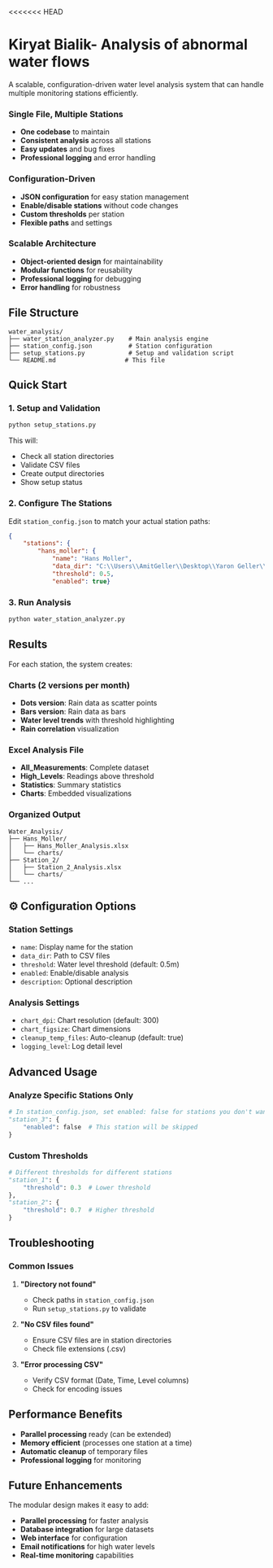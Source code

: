 <<<<<<< HEAD
# Kiryat Bialik- Analysis of abnormal water flows

A scalable, configuration-driven water level analysis system that can handle multiple monitoring stations efficiently.


###  **Single File, Multiple Stations**
- **One codebase** to maintain
- **Consistent analysis** across all stations
- **Easy updates** and bug fixes
- **Professional logging** and error handling

###  **Configuration-Driven**
- **JSON configuration** for easy station management
- **Enable/disable stations** without code changes
- **Custom thresholds** per station
- **Flexible paths** and settings

###  **Scalable Architecture**
- **Object-oriented design** for maintainability
- **Modular functions** for reusability
- **Professional logging** for debugging
- **Error handling** for robustness

##  File Structure

```
water_analysis/
├── water_station_analyzer.py    # Main analysis engine
├── station_config.json          # Station configuration
├── setup_stations.py            # Setup and validation script
└── README.md                   # This file
```

##  Quick Start

### 1. Setup and Validation
```bash
python setup_stations.py
```

This will:
- Check all station directories
- Validate CSV files
- Create output directories
- Show setup status

### 2. Configure The Stations
Edit `station_config.json` to match your actual station paths:

```json
{
    "stations": {
        "hans_moller": {
            "name": "Hans Moller",
            "data_dir": "C:\\Users\\AmitGeller\\Desktop\\Yaron Geller\\Water_Analysis\\הנס מולר",
            "threshold": 0.5,
            "enabled": true}
```

### 3. Run Analysis
```bash
python water_station_analyzer.py
```

##  Results

For each station, the system creates:

### **Charts (2 versions per month)**
- **Dots version**: Rain data as scatter points
- **Bars version**: Rain data as bars
- **Water level trends** with threshold highlighting
- **Rain correlation** visualization

###  **Excel Analysis File**
- **All_Measurements**: Complete dataset
- **High_Levels**: Readings above threshold
- **Statistics**: Summary statistics
- **Charts**: Embedded visualizations

###  **Organized Output**
```
Water_Analysis/
├── Hans_Moller/
│   ├── Hans_Moller_Analysis.xlsx
│   └── charts/
├── Station_2/
│   ├── Station_2_Analysis.xlsx
│   └── charts/
└── ...
```

## ⚙ Configuration Options

### Station Settings
- `name`: Display name for the station
- `data_dir`: Path to CSV files
- `threshold`: Water level threshold (default: 0.5m)
- `enabled`: Enable/disable analysis
- `description`: Optional description

### Analysis Settings
- `chart_dpi`: Chart resolution (default: 300)
- `chart_figsize`: Chart dimensions
- `cleanup_temp_files`: Auto-cleanup (default: true)
- `logging_level`: Log detail level

##  Advanced Usage

### Analyze Specific Stations Only
```python
# In station_config.json, set enabled: false for stations you don't want
"station_3": {
    "enabled": false  # This station will be skipped
}
```

### Custom Thresholds
```python
# Different thresholds for different stations
"station_1": {
    "threshold": 0.3  # Lower threshold
},
"station_2": {
    "threshold": 0.7  # Higher threshold
}
```



##  Troubleshooting

### Common Issues

1. **"Directory not found"**
   - Check paths in `station_config.json`
   - Run `setup_stations.py` to validate

2. **"No CSV files found"**
   - Ensure CSV files are in station directories
   - Check file extensions (.csv)

3. **"Error processing CSV"**
   - Verify CSV format (Date, Time, Level columns)
   - Check for encoding issues



##  Performance Benefits

- **Parallel processing** ready (can be extended)
- **Memory efficient** (processes one station at a time)
- **Automatic cleanup** of temporary files
- **Professional logging** for monitoring

##  Future Enhancements

The modular design makes it easy to add:
- **Parallel processing** for faster analysis
- **Database integration** for large datasets
- **Web interface** for configuration
- **Email notifications** for high water levels
- **Real-time monitoring** capabilities


